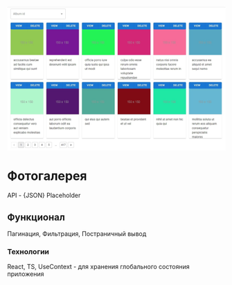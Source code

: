 ![preview](https://github.com/pv18/gallery-react/blob/master/public/img/preview.jpg)
# Фотогалерея

API - {JSON} Placeholder

## Функционал

Пагинация,
Фильтрация,
Постраничный вывод

### Технологии

React,
TS,
UseContext - для хранения глобального состояния приложения